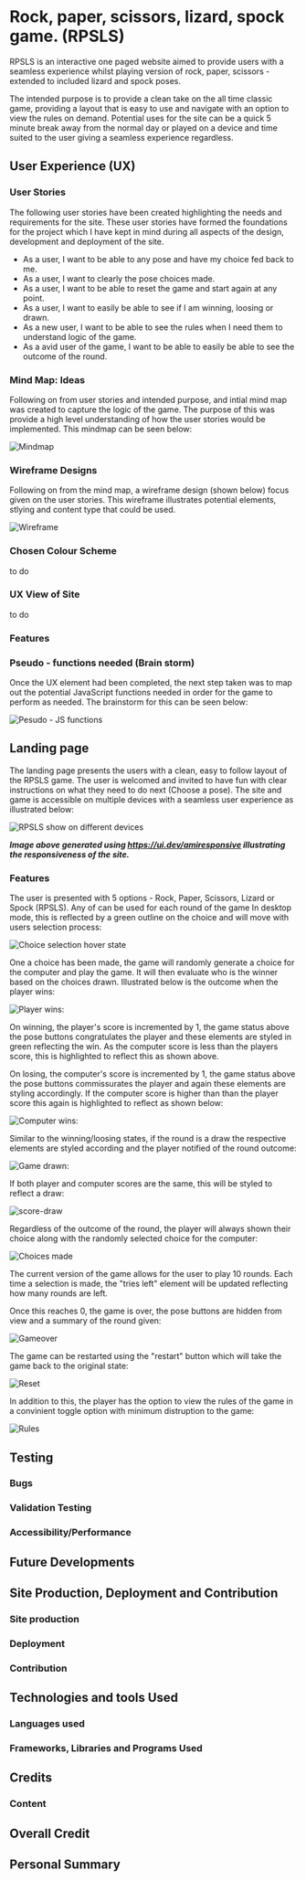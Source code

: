# Rock, paper, scissors, lizard, spock game. (RPSLS)
RPSLS is an interactive one paged website aimed to provide users with a seamless experience whilst playing version of rock, paper, scissors - extended to included lizard and spock poses. 

The intended purpose is to provide a clean take on the all time classic game, providing a layout that is easy to use and navigate with an option to view the rules on demand. Potential uses for the site can be a quick 5 minute break away from the normal day or played on a device and time suited to the user giving a seamless experience regardless.

## User Experience (UX)
### User Stories
The following user stories have been created highlighting the needs and requirements for the site. These user stories have formed the foundations for the project which I have kept in mind during all aspects of the design, development and deployment of the site.

 * As a user, I want to be able to any pose and have my choice fed back to me.
 * As a user, I want to clearly the pose choices made.
 * As a user, I want to be able to reset the game and start again at any point. 
 * As a user, I want to easily be able to see if I am winning, loosing or drawn.
 * As a new user, I want to be able to see the rules when I need them to understand logic of the game.
 * As a avid user of the game, I want to be able to easily be able to see the outcome of the round.

### Mind Map: Ideas
Following on from user stories and intended purpose, and intial mind map was created to capture the logic of the game. The purpose of this was provide a high level understanding of how the user stories would be implemented. This mindmap can be seen below:

![Mindmap](readme-images/initial-mindmap.png)

### Wireframe Designs

Following on from the mind map, a wireframe design (shown below) focus given on the user stories. This wireframe illustrates potential elements, stlying and content type that could be used. 

![Wireframe](readme-images/wireframe.png)



### Chosen Colour Scheme
to do

### UX View of Site
to do

### Features

### Pseudo - functions needed (Brain storm)

Once the UX element had been completed, the next step taken was to map out the potential JavaScript functions needed in order for the game to perform as needed. The brainstorm for this can be seen below:

![Pesudo - JS functions](readme-images/psuedo%20-%20JS%20functions.png)

## Landing page

The landing page presents the users with a clean, easy to follow layout of the RPSLS game. The user is welcomed and invited to have fun with clear instructions on what they need to do next (Choose a pose). The site and game is accessible on multiple devices with a seamless user experience as illustrated below:

![RPSLS show on different devices ](readme-images/responsive-on-all-devices.png)

_**Image above generated using https://ui.dev/amiresponsive illustrating the responsiveness of the site.**_

### Features

The user is presented with 5 options - Rock, Paper, Scissors, Lizard or Spock (RPSLS). Any of can be used for each round of the game In desktop mode, this is reflected by a green outline on the choice and will move with users selection process:

![Choice selection hover state](readme-images/highlighted-choice-pose.png)

One a choice has been made, the game will randomly generate a choice for the computer and play the game. It will then evaluate who is the winner based on the choices drawn. Illustrated below is the outcome when the player wins:

![Player wins: ](readme-images/player-wins.png)

On winning, the player's score is incremented by 1, the game status above the pose buttons congratulates the player and these elements are styled in green reflecting the win. As the computer score is less than the players score, this is highlighted to reflect this as shown above. 

On losing, the computer's score is incremented by 1, the game status above the pose buttons commissurates the player and again these elements are styling accordingly. If the computer score is higher than than the player score this again is highlighted to reflect as shown below:

![Computer wins:](readme-images/computer-won.png)

Similar to the winning/loosing states, if the round is a draw the respective elements are styled according and the player notified of the round outcome:

![Game drawn:](readme-images/game-drawn.png)

If both player and computer scores are the same, this will be styled to reflect a draw:

![score-draw](readme-images/score-draw.png)

Regardless of the outcome of the round, the player will always shown their choice along with the randomly selected choice for the computer: 

![Choices made](readme-images/choices.png)

The current version of the game allows for the user to play 10 rounds. Each time a selection is made, the "tries left" element will be updated reflecting how many rounds are left. 

Once this reaches 0, the game is over, the pose buttons are hidden from view and a summary of the round given:

![Gameover](readme-images/game-over.png)

The game can be restarted using the "restart" button which will take the game back to the original state:

![Reset](readme-images/game-reset.png)

In addition to this, the player has the option to view the rules of the game in a convinient toggle option with minimum distruption to the game:

![Rules](readme-images/rules-toggle.png)






## Testing

### Bugs 

### Validation Testing

### Accessibility/Performance

## Future Developments

## Site Production, Deployment and Contribution

### Site production

### Deployment

### Contribution

## Technologies and tools Used
### Languages used


### Frameworks, Libraries and Programs Used


## Credits
### Content

## Overall Credit

## Personal Summary

